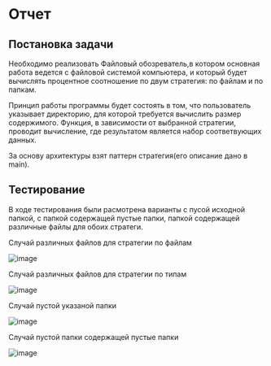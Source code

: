# Отчет
## Постановка задачи
Необходимо реализовать Файловый обозреватель,в котором основная работа ведется с файловой системой  компьютера, и который будет вычислять процентное соотношение по двум стратегия: по файлам и по папкам. 

Принцип работы программы будет состоять в том,  что пользователь указывает директорию, для которой требуется вычислить размер содержимого.
Функция, в зависимости от выбранной стратегии, проводит вычисление, где результатом является набор соответвующих данных.

За основу архитектуры взят паттерн стратегия(его описание дано в main).

## Тестирование
В ходе тестирования были расмотрена варианты с пусой исходной папкой, с папкой содержащей пустые папки, папкой содержащей различные файлы для обоих стратеги.

Случай различных файлов для стратегии по файлам


![image](https://user-images.githubusercontent.com/64350198/122238676-87be5900-ceea-11eb-9aac-b1478eba451a.png)


Случай различных файлов для стратегии по типам


![image](https://user-images.githubusercontent.com/64350198/122238889-b5a39d80-ceea-11eb-99ac-1c79e7dccd77.png)


Случай пустой указаной  папки

![image](https://user-images.githubusercontent.com/64350198/122239060-d5d35c80-ceea-11eb-96cc-ef27cd9251c0.png)

Случай пустой папки содержащей пустые папки

![image](https://user-images.githubusercontent.com/64350198/122239149-ea175980-ceea-11eb-99b5-479fec31fe3e.png)




